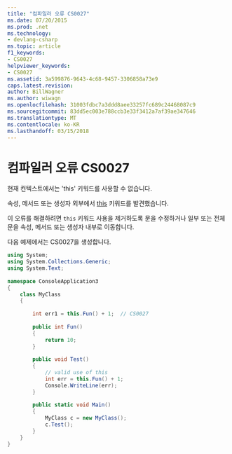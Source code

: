 ```yaml
---
title: "컴파일러 오류 CS0027"
ms.date: 07/20/2015
ms.prod: .net
ms.technology:
- devlang-csharp
ms.topic: article
f1_keywords:
- CS0027
helpviewer_keywords:
- CS0027
ms.assetid: 3a599876-9643-4c68-9457-3306858a73e9
caps.latest.revision: 
author: BillWagner
ms.author: wiwagn
ms.openlocfilehash: 31003fdbc7a3ddd8aee33257fc689c24468087c9
ms.sourcegitcommit: 83dd5ec003e788ccb3e33f3412a7af39ae347646
ms.translationtype: MT
ms.contentlocale: ko-KR
ms.lasthandoff: 03/15/2018
---
```

# <a name="compiler-error-cs0027"></a>컴파일러 오류 CS0027
현재 컨텍스트에서는 'this' 키워드를 사용할 수 없습니다.  
  
 속성, 메서드 또는 생성자 외부에서 [this](../../csharp/language-reference/keywords/this.md) 키워드를 발견했습니다.  
  
 이 오류를 해결하려면 `this` 키워드 사용을 제거하도록 문을 수정하거나 일부 또는 전체 문을 속성, 메서드 또는 생성자 내부로 이동합니다.  
  
 다음 예제에서는 CS0027을 생성합니다.  
  
```csharp  
using System;  
using System.Collections.Generic;  
using System.Text;  
  
namespace ConsoleApplication3  
{  
    class MyClass  
    {  
  
        int err1 = this.Fun() + 1;  // CS0027   
  
        public int Fun()  
        {  
            return 10;  
        }  
  
        public void Test()  
        {  
            // valid use of this  
            int err = this.Fun() + 1;  
            Console.WriteLine(err);  
        }  
  
        public static void Main()  
        {  
            MyClass c = new MyClass();  
            c.Test();  
        }  
    }  
}  
```
